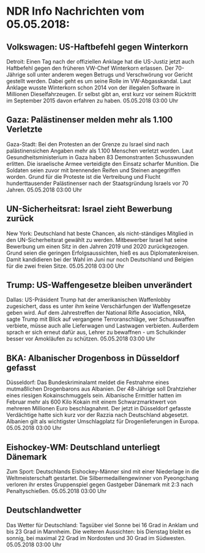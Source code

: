 # NDR Info Nachrichten vom 05.05.2018:


## Volkswagen: US-Haftbefehl gegen Winterkorn
Detroit: Einen Tag nach der offiziellen Anklage hat die US-Justiz jetzt auch Haftbefehl gegen den früheren VW-Chef Winterkorn erlassen. Der 70-Jährige soll unter anderem wegen Betrugs und Verschwörung vor Gericht gestellt werden. Dabei geht es um seine Rolle im VW-Abgasskandal. Laut Anklage wusste Winterkorn schon 2014 von der illegalen Software in Millionen Dieselfahrzeugen. Er selbst gibt an, erst kurz vor seinem Rücktritt im September 2015 davon erfahren zu haben. 05.05.2018 03:00 Uhr 

## Gaza: Palästinenser melden mehr als 1.100 Verletzte
Gaza-Stadt: 	Bei den Protesten an der Grenze zu Israel sind nach palästinensichen Angaben mehr als 1.100 Menschen verletzt worden. Laut Gesundheitsministerium in Gaza haben 83 Demonstranten Schusswunden erlitten. Die israelische Armee verteidigte den Einsatz scharfer Munition. Die Soldaten seien zuvor mit brennenden Reifen und Steinen angegriffen worden. Grund für die Proteste ist die Vertreibung und Flucht hunderttausender Palästinenser nach der Staatsgründung Israels vor 70 Jahren. 05.05.2018 03:00 Uhr 

## UN-Sicherheitsrat: Israel zieht Bewerbung zurück
New York: Deutschland hat beste Chancen, als nicht-ständiges Mitglied in den UN-Sicherheitsrat gewählt zu werden. Mitbewerber Israel hat seine Bewerbung um einen Sitz in den Jahren 2019 und 2020 zurückgezogen. Grund seien die geringen Erfolgsaussichten, hieß es aus  Diplomatenkreisen. Damit kandidieren bei der Wahl im Juni nur noch Deutschland und Belgien für die zwei freien Sitze. 05.05.2018 03:00 Uhr 

## Trump: US-Waffengesetze bleiben unverändert
Dallas: US-Präsident Trump hat der amerikanischen Waffenlobby zugesichert, dass es unter ihm keine Verschärfungen der Waffengesetze geben wird. Auf dem Jahrestreffen der National Rifle Association, NRA, sagte Trump mit Blick auf vergangene Terroranschläge, wer Schusswaffen verbiete, müsse auch alle Lieferwagen und Lastwagen verbieten. Außerdem sprach er sich erneut dafür aus, Lehrer zu bewaffnen - um Schulkinder besser vor Amokläufen zu schützen. 05.05.2018 03:00 Uhr 

## BKA: Albanischer Drogenboss in Düsseldorf gefasst
Düsseldorf: Das Bundeskriminalamt meldet die Festnahme eines mutmaßlichen Drogenbarons aus Albanien. Der 48-Jährige soll Drahtzieher eines riesigen Kokainschmuggels sein. Albanische Ermittler hatten im Februar mehr als 600 Kilo Kokain mit einem Schwarzmarktwert von mehreren Millionen Euro beschlagnahmt. Der jetzt in Düsseldorf gefasste Verdächtige hatte sich kurz vor der Razzia nach Deutschland abgesetzt. Albanien gilt als wichtigster Umschlagplatz für Drogenlieferungen in Europa. 05.05.2018 03:00 Uhr 

## Eishockey-WM: Deutschland unterliegt Dänemark
Zum Sport: Deutschlands Eishockey-Männer sind mit einer Niederlage in die Weltmeisterschaft gestartet. Die Silbermedaillengewinner von Pyeongchang verloren ihr erstes Gruppenspiel gegen Gastgeber Dänemark mit 2:3 nach Penaltyschießen. 05.05.2018 03:00 Uhr 

## Deutschlandwetter
Das Wetter für Deutschland: Tagsüber viel Sonne bei 16 Grad in Anklam und bis 23 Grad in Mannheim. Die weiteren Aussichten:
bis Dienstag bleibt es sonnig, bei maximal 22 Grad im Nordosten und 30 Grad im Südwesten. 05.05.2018 03:00 Uhr 

